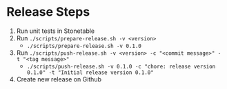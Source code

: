 # Release Steps

1. Run unit tests in Stonetable
2. Run `./scripts/prepare-release.sh -v <version>`
    - `./scripts/prepare-release.sh -v 0.1.0`
3. Run `./scripts/push-release.sh -v <version> -c "<commit message>" -t "<tag message>"`
    - `./scripts/push-release.sh -v 0.1.0 -c "chore: release version 0.1.0" -t "Initial release version 0.1.0"`
4. Create new release on Github